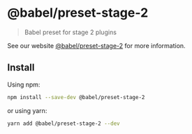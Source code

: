 # @babel/preset-stage-2

> Babel preset for stage 2 plugins

See our website [@babel/preset-stage-2](https://babeljs.io/docs/en/next/babel-preset-stage-2.html) for more information.

## Install

Using npm:

```sh
npm install --save-dev @babel/preset-stage-2
```

or using yarn:

```sh
yarn add @babel/preset-stage-2 --dev
```
